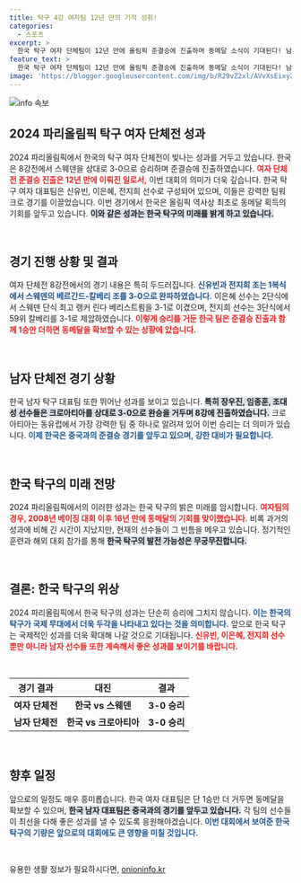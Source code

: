 ```yaml
---
title: 탁구 4강 여자팀 12년 만의 기적 성취!
categories:
  - 스포츠
excerpt: >
  한국 탁구 여자 단체팀이 12년 만에 올림픽 준결승에 진출하며 동메달 소식이 기대된다! 남자 팀도 중국과의 8강전을 앞두고 있어 더욱 흥미진진하다. 두 팀의 여정, 놓치지 마세요!
feature_text: >
  한국 탁구 여자 단체팀이 12년 만에 올림픽 준결승에 진출하며 동메달 소식이 기대된다! 남자 팀도 중국과의 8강전을 앞두고 있어 더욱 흥미진진하다. 두 팀의 여정, 놓치지 마세요!
image: 'https://blogger.googleusercontent.com/img/b/R29vZ2xl/AVvXsEixyZcFfHzMRdzZMjFBmAUKJYCLCGyLL1o632UiGVXcaFdKo_bkvkuCioo0uUKlGfBVcT3P84aROyZIXSBEx3Aw5nCQ3pTgDom1WDC4m8eifvWiAmWEEVb4x6G_l8C0QH225ldMjyaFvpxGEBGNO37VmDTDMHGhJPq73UglMfDca1-0aw/s1600/blogspot.png'
---
```


<p><img src="https://blogger.googleusercontent.com/img/b/R29vZ2xl/AVvXsEixyZcFfHzMRdzZMjFBmAUKJYCLCGyLL1o632UiGVXcaFdKo_bkvkuCioo0uUKlGfBVcT3P84aROyZIXSBEx3Aw5nCQ3pTgDom1WDC4m8eifvWiAmWEEVb4x6G_l8C0QH225ldMjyaFvpxGEBGNO37VmDTDMHGhJPq73UglMfDca1-0aw/s1600/blogspot.png" alt="info 속보" /></p>

<h2 data-ke-size="size26">2024 파리올림픽 탁구 여자 단체전 성과</h2>

<p data-ke-size="size16">2024 파리올림픽에서 한국의 탁구 여자 단체전이 빛나는 성과를 거두고 있습니다. 한국은 8강전에서 스웨덴을 상대로 3-0으로 승리하며 준결승에 진출하였습니다. <b><span style="color: #ee2323;">여자 단체전 준결승 진출은 12년 만에 이뤄진 일로서,</span></b> 이번 대회의 의미가 더욱 깊습니다. 한국 탁구 여자 대표팀은 신유빈, 이은혜, 전지희 선수로 구성되어 있으며, 이들은 강력한 팀워크로 경기를 이끌었습니다. 이번 경기에서 한국은 올림픽 역사상 최초로 동메달 획득의 기회를 앞두고 있습니다. <b><span style="background-color: #21538527;">이와 같은 성과는 한국 탁구의 미래를 밝게 하고 있습니다.</span></b> </p>

<p data-ke-size="size16">&nbsp;</p>

<h2 data-ke-size="size26">경기 진행 상황 및 결과</h2>

<p data-ke-size="size16">여자 단체전 8강전에서의 경기 내용은 특히 두드러집니다. <b><span style="color: #1a5490;">신유빈과 전지희 조는 1복식에서 스웨덴의 베르간드-칼베리 조를 3-0으로 완파하였습니다.</span></b> 이은혜 선수는 2단식에서 스웨덴 단식 최고 랭커 린다 베리스트룀을 3-1로 이겼으며, 전지희 선수는 3단식에서 59위 칼베리를 3-1로 제압하였습니다. <b><span style="color: #ee2323;">이렇게 승리를 거둔 한국 팀은 준결승 진출과 함께 1승만 더하면 동메달을 확보할 수 있는 상황에 있습니다.</span></b></p>

<p data-ke-size="size16">&nbsp;</p>

<h2 data-ke-size="size26">남자 단체전 경기 상황</h2>

<p data-ke-size="size16">한국 남자 탁구 대표팀 또한 뛰어난 성과를 보이고 있습니다. <b><span style="background-color: #21538527;">특히 장우진, 임종훈, 조대성 선수들은 크로아티아를 상대로 3-0으로 완승을 거두며 8강에 진출하였습니다.</span></b> 크로아티아는 동유럽에서 가장 강력한 팀 중 하나로 알려져 있어 이번 승리는 더 의미가 있습니다. <b><span style="color: #1a5490;">이제 한국은 중국과의 준결승 경기를 앞두고 있으며, 강한 대비가 필요합니다.</span></b></p>

<p data-ke-size="size16">&nbsp;</p>

<h2 data-ke-size="size26">한국 탁구의 미래 전망</h2>

<p data-ke-size="size16">2024 파리올림픽에서의 이러한 성과는 한국 탁구의 밝은 미래를 암시합니다. <b><span style="color: #ee2323;">여자팀의 경우, 2008년 베이징 대회 이후 16년 만에 동메달의 기회를 맞이했습니다.</span></b> 비록 과거의 성과에 비해 긴 시간이 지났지만, 현재의 선수들이 그 빈틈을 메우고 있습니다. 정기적인 훈련과 해외 대회 참가를 통해 <b><span style="background-color: #21538527;">한국 탁구의 발전 가능성은 무궁무진합니다.</span></b></p>

<p data-ke-size="size16">&nbsp;</p>

<h2 data-ke-size="size26">결론: 한국 탁구의 위상</h2>

<p data-ke-size="size16">2024 파리올림픽에서 한국 탁구의 성과는 단순히 승리에 그치지 않습니다. <b><span style="color: #1a5490;">이는 한국의 탁구가 국제 무대에서 더욱 두각을 나타내고 있다는 것을 의미합니다.</span></b> 앞으로 한국 탁구는 국제적인 성과를 더욱 확대해 나갈 것으로 기대됩니다. <b><span style="color: #ee2323;">신유빈, 이은혜, 전지희 선수 뿐만 아니라 남자 선수들 또한 계속해서 좋은 성과를 보이기를 바랍니다.</span></b></p>

<p data-ke-size="size16">&nbsp;</p> 

<table style="width: 100%">
  <thead>
    <tr>
      <th style="text-align: center;">경기 결과</th>
      <th style="text-align: center;">대진</th>
      <th style="text-align: center;">결과</th>
    </tr>
  </thead>
  <tbody>
    <tr>
      <td style="text-align: center; height: 17px;"><b>여자 단체전</b></td>
      <td style="text-align: center; height: 17px;"><b>한국 vs 스웨덴</b></td>
      <td style="text-align: center; height: 17px;"><b>3-0 승리</b></td>
    </tr>
    <tr>
      <td style="text-align: center; height: 17px;"><b>남자 단체전</b></td>
      <td style="text-align: center; height: 17px;"><b>한국 vs 크로아티아</b></td>
      <td style="text-align: center; height: 17px;"><b>3-0 승리</b></td>
    </tr>
  </tbody>
</table>

<p data-ke-size="size16">&nbsp;</p> 

<h2 data-ke-size="size26">향후 일정</h2>

<p data-ke-size="size16">앞으로의 일정도 매우 흥미롭습니다.  한국 여자 대표팀은 단 1승만 더 거두면 동메달을 확보할 수 있으며, <b><span style="background-color: #21538527;">한국 남자 대표팀은 중국과의 경기를 앞두고 있습니다.</span></b> 각 팀의 선수들이 최선을 다해 좋은 성과를 낼 수 있도록 응원해야겠습니다. <b><span style="color: #1a5490;">이번 대회에서 보여준 한국 탁구의 기량은 앞으로의 대회에도 큰 영향을 미칠 것입니다.</span></b></p>

<p data-ke-size="size16">&nbsp;</p> 
유용한 생활 정보가 필요하시다면, <a href="https://onioninfo.kr" rel="dofollow">onioninfo.kr</a>


